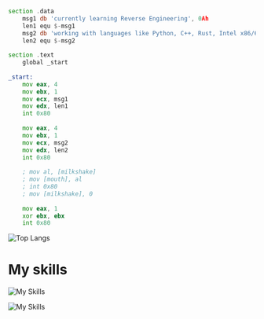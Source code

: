 
```asm
section .data
    msg1 db 'currently learning Reverse Engineering', 0Ah
    len1 equ $-msg1
    msg2 db 'working with languages like Python, C++, Rust, Intel x86/64 Assembly and more', 0Ah
    len2 equ $-msg2
    
section .text
    global _start
    
_start:
    mov eax, 4
    mov ebx, 1        
    mov ecx, msg1     
    mov edx, len1    
    int 0x80         
    
    mov eax, 4 
    mov ebx, 1        
    mov ecx, msg2     
    mov edx, len2      
    int 0x80       
    
    ; mov al, [milkshake]
    ; mov [mouth], al
    ; int 0x80
    ; mov [milkshake], 0
    
    mov eax, 1        
    xor ebx, ebx    
    int 0x80          
```

![Top Langs](https://github-readme-stats.vercel.app/api/top-langs/?username=fresh-milkshake&layout=compact)

# My skills

![My Skills](https://skillicons.dev/icons?i=cpp,py,rust&theme=light)

![My Skills](https://skillicons.dev/icons?i=fastapi,flask,qt,pytorch,tauri&theme=light)

